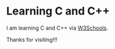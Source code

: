 # Learning C and C++

I am learning C and C++ via [W3Schools](https://www.w3schools.com/c/index.php).

Thanks for visiting!!!
